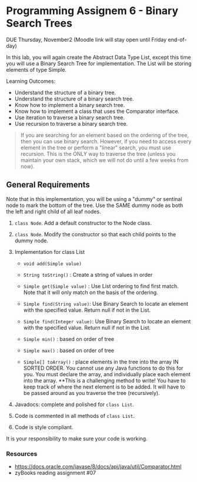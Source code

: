 # Programming Assignem 6 - Binary Search Trees

DUE Thursday, November2 (Moodle link will stay open until Friday end-of-day)

In this lab, you will again create the Abstract Data Type List, except this time you will use a Binary Search Tree for implementation. The List will be storing elements of type Simple.

Learning Outcomes:

- Understand the structure of a binary tree.
- Understand the structure of a binary search tree.
- Know how to implement a binary search tree.
- Know how to implement a class that uses the Comparator interface.
- Use iteration to traverse a binary search tree.
- Use recursion to traverse a binary search tree.

> If you are searching for an element based on the ordering of the tree, then you can use binary search. However, if you need to access every element in the tree or perform a "linear" search, you must use recursion. This is the ONLY way to traverse the tree (unless you maintain your own stack, which we will not do until a few weeks from now).

## General Requirements

Note that in this implementation, you will be using a "dummy" or sentinal node to mark the bottom of the tree. Use the SAME dummy node as both the left and right child of all leaf nodes.

1. `class Node`. Add a default constructor to the Node class.
2. `class Node`. Modify the constructor so that each child points to the dummy node.

3. Implementation for class List
    - `void add(Simple value)`

    - `String toString()` : Create a string of values in order

    - `Simple get(Simple value)` : Use List ordering to find first match. Note that it will only match on the basis of the ordering.

    - `Simple find(String value)`: Use Binary Search to locate an element with the specified value. Return null if not in the List.

    - `Simple find(Integer value)`: Use Binary Search to locate an element with the specified value. Return null if not in the List.

    - `Simple min()` : based on order of tree

    - `Simple max()` : based on order of tree

    - `Simple[] toArray()` : place elements in the tree into the array IN SORTED ORDER. You cannot use any Java functions to do this for you. You must declare the array, and individually place each element into the array. **This is a challenging method to write! You have to keep track of where the next element is to be added. It will have to be passed around as you traverse the tree (recursively).

4. Javadocs: complete and polished for `class List`.

5. Code is commented in all methods of `class List`.

6. Code is style compliant.

It is your responsibility to make sure your code is working.

### Resources

- <https://docs.oracle.com/javase/8/docs/api/java/util/Comparator.html>
- zyBooks reading assignment #07
